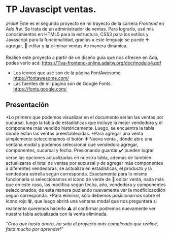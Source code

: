 # TP Javascipt ventas.
 _¡Hola!_ Este es el segundo proyecto en mi trayecto de la carrera _Frontend_ en _Ada Itw_. Se trata de un administrador de ventas. Para lograrlo, usé mis conocimientos en HTML5 para la estructura, CSS3 para los estilos y Javascript para la funcionalidad, gracias a este lenguaje se puede ➕ agregar, 🔄 editar y 🗑️ eliminar ventas de manera dinámica.
 
Realicé este proyecto a partir de un diseño guía que nos ofrecen en Ada, podes verlo acá: https://11va-frontend-online.adaitw.org/doc/modulo4.pdf

* Los iconos que usé son de la página FontAwesome. https://fontawesome.com/
* Las fuentes de mi página son de Google Fonts. https://fonts.google.com/

## Presentación
 *Lo primero que podemos visualizar en el documento serían las ventas por sucursal, luego la tabla de estadísticas que incluye la mejor vendedora y el componente más vendido históricamente. Luego, se encuentra la tabla donde están las ventas preestablecidas.
 *Para agregar una venta simplemente seleccionamos el botón ➕ Nueva venta , dónde abre una ventana modal y podemos seleccionar qué vendedora agregar, componentes, sucursal y fecha. Presionando guardar ✔️ pueden lograr verse las opciones actualizadas en nuestra tabla, además de también actualizarse el total de ventas por sucursal y de agregar más componentes a diferentes vendedoras, se actualiza en estadísticas, el producto y la vendedora estrella según corresponda. Exactamente para lo mismo funcionaría si seleccionamos el icono de verde de 🔄 editar venta, nada más que en este caso, las modifica según fecha, año, vendedora y componentes seleccionados, de esta manera pudiendo nuevamente ver la modficicacdión según corresponda.
 *Para eliminar, sólo debemos posicionarnos sobre el icono rojo 🗑️, que luego abrirá una ventana modal que nos preguntará si realmente queremos hacerlo ⚠️ al confirmar podremos nuevamente ver nuestra tabla actualizada con la venta eliminada.

_"Creo que hasta ahora, ha sido el proyecto más complicado que realicé, falta mucho por aprender!"_
